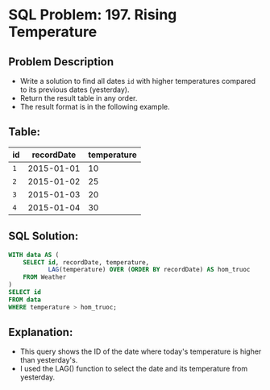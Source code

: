 # SQL Problem: 197. Rising Temperature

## Problem Description
- Write a solution to find all dates `id`  with higher temperatures compared to its previous dates (yesterday).
- Return the result table in any order.
- The result format is in the following example.

## Table:

| id | recordDate | temperature |
|----|------------|-------------|
| `1`  | 2015-01-01 | 10          |
| `2`  | 2015-01-02 | 25          |
| `3`  | 2015-01-03 | 20          |
| `4`  | 2015-01-04 | 30          |

## SQL Solution:
``` sql
WITH data AS (
    SELECT id, recordDate, temperature, 
           LAG(temperature) OVER (ORDER BY recordDate) AS hom_truoc
    FROM Weather
)
SELECT id
FROM data
WHERE temperature > hom_truoc;

```
## Explanation:

- This query shows the ID of the date where today's temperature is higher than yesterday's.
- I used the LAG() function to select the date and its temperature from yesterday.
